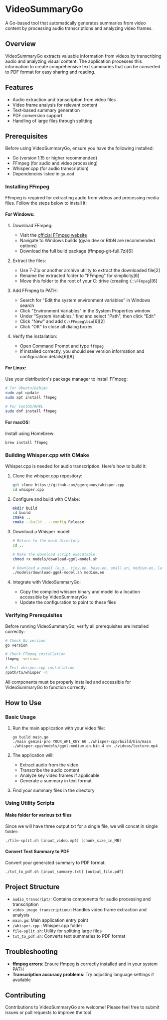# VideoSummaryGo

A Go-based tool that automatically generates summaries from video content by processing audio transcriptions and analyzing video frames.

## Overview

VideoSummaryGo extracts valuable information from videos by transcribing audio and analyzing visual content. The application processes this information to create comprehensive text summaries that can be converted to PDF format for easy sharing and reading.

## Features

- Audio extraction and transcription from video files
- Video frame analysis for relevant content
- Text-based summary generation
- PDF conversion support
- Handling of large files through splitting

## Prerequisites

Before using VideoSummaryGo, ensure you have the following installed:

- Go (version 1.15 or higher recommended)
- FFmpeg (for audio and video processing)
- Whisper.cpp (for audio transcription)
- Dependencies listed in `go.mod`

### Installing FFmpeg

FFmpeg is required for extracting audio from videos and processing media files. Follow the steps below to install it:

#### For Windows:

1. Download FFmpeg:
   - Visit the [official FFmpeg website](https://ffmpeg.org/download.html)
   - Navigate to Windows builds (gyan.dev or BtbN are recommended options)
   - Download the full build package (ffmpeg-git-full.7z)[6]

2. Extract the files:
   - Use 7-Zip or another archive utility to extract the downloaded file[2]
   - Rename the extracted folder to "FFmpeg" for simplicity[6]
   - Move this folder to the root of your C: drive (creating `C:\FFmpeg`)[6]

3. Add FFmpeg to PATH:
   - Search for "Edit the system environment variables" in Windows search
   - Click "Environment Variables" in the System Properties window
   - Under "System Variables," find and select "Path", then click "Edit"
   - Click "New" and add `C:\FFmpeg\bin`[6][2]
   - Click "OK" to close all dialog boxes

4. Verify the installation:
   - Open Command Prompt and type `ffmpeg`
   - If installed correctly, you should see version information and configuration details[6][8]

#### For Linux:

Use your distribution's package manager to install FFmpeg:
```bash
# For Ubuntu/Debian
sudo apt update
sudo apt install ffmpeg

# For CentOS/RHEL
sudo dnf install ffmpeg
```

#### For macOS:

Install using Homebrew:
```bash
brew install ffmpeg
```

### Building Whisper.cpp with CMake

Whisper.cpp is needed for audio transcription. Here's how to build it:

1. Clone the whisper.cpp repository:
   ```bash
   git clone https://github.com/ggerganov/whisper.cpp
   cd whisper.cpp
   ```

2. Configure and build with CMake:
   ```bash
   mkdir build
   cd build
   cmake ..
   cmake --build . --config Release
   ```

3. Download a Whisper model:
   ```bash
   # Return to the main directory
   cd ..
   
   # Make the download script executable
   chmod +x models/download-ggml-model.sh
   
   # Download a model (e.g., tiny.en, base.en, small.en, medium.en, large-v3)
   ./models/download-ggml-model.sh medium.en
   ```

4. Integrate with VideoSummaryGo:
   - Copy the compiled whisper binary and model to a location accessible by VideoSummaryGo
   - Update the configuration to point to these files

### Verifying Prerequisites

Before running VideoSummaryGo, verify all prerequisites are installed correctly:

```bash
# Check Go version
go version

# Check FFmpeg installation
ffmpeg -version

# Test whisper.cpp installation
/path/to/whisper -h
```

All components must be properly installed and accessible for VideoSummaryGo to function correctly.


## How to Use

### Basic Usage

1. Run the main application with your video file:
   ```
   go build main.go
   ./main gemini-pro YOUR_API_KEY 60 ./whisper-cpp/build/bin/main ./whisper-cpp/models/ggml-medium.en.bin 4 en ./videos/lecture.mp4
   ```

2. The application will:
   - Extract audio from the video
   - Transcribe the audio content
   - Analyze key video frames if applicable
   - Generate a summary in text format

3. Find your summary files in the directory

### Using Utility Scripts

#### Make folder for various txt files

Since we will have three output.txt for a single file, we will concat in single folder:

```
./file-split.sh [input_video.mp4] [chunk_size_in_MB]
```

#### Convert Text Summary to PDF

Convert your generated summary to PDF format:

```
./txt_to_pdf.sh [input_summary.txt] [output_file.pdf]
```

## Project Structure

- `audio_transcript/`: Contains components for audio processing and transcription
- `video_image_transcription/`: Handles video frame extraction and analysis
- `main.go`: Main application entry point
- `/whisper.cpp` : Whisper.cpp folder
- `file-split.sh`: Utility for splitting large files
- `txt_to_pdf.sh`: Converts text summaries to PDF format

## Troubleshooting

- **ffmpeg errors**: Ensure ffmpeg is correctly installed and in your system PATH
- **Transcription accuracy problems**: Try adjusting language settings if available

## Contributing

Contributions to VideoSummaryGo are welcome! Please feel free to submit issues or pull requests to improve the tool.
